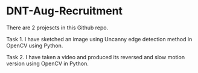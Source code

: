 # DNT-Aug-Recruitment

There are 2 projescts in this Github repo. 

Task 1. I have sketched an image using Uncanny edge detection method in OpenCV using Python.  

Task 2. I have taken a video and produced its reversed and slow motion version using OpenCV in Python.
